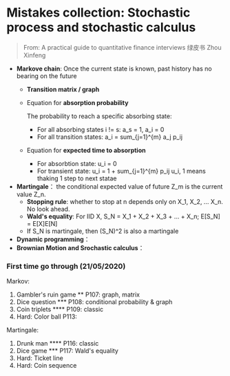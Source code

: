 # Mistakes collection: Stochastic process and stochastic calculus

> From: A practical guide to quantitative finance interviews 
> 绿皮书 Zhou Xinfeng

* **Markove chain**: Once the current state is known, past history has no bearing on the future
    - **Transition matrix / graph** 
    - Equation for **absorption probability**

        The probability to reach a specific absorbing state:
        * For all absorbing states i != s: a_s = 1, a_i = 0
        * For all transition states: a_i = sum_{j=1}^{m} a_j p_ij

    - Equation for **expected time to absorption**
        + For absorbtion state: u_i = 0
        + For transient state: u_i = 1 + sum_{j=1}^{m} p_ij u_i, 1 means thaking 1 step to next statae
* **Martingale**： the conditional expected value of future Z_m is the current value Z_n.
    - **Stopping rule**: whether to stop at n depends only on X_1, X_2, ... X_n. No look ahead.
    - **Wald's equality**: For IID X, S_N = X_1 + X_2 + X_3 + ... + X_n; E[S_N] = E[X]E[N]
    - If S_N is martingale, then (S_N)^2 is also a martingale
* **Dynamic programming**：
* **Brownian Motion and Srochastic calculus**：


### First time go through (21/05/2020)

Markov:

1. Gambler's ruin game ** P107: graph, matrix 
1. Dice question *** P108: conditional probability & graph
1. Coin triplets **** P109: classic
2. Hard: Color ball P113:

Martingale:

1. Drunk man **** P116: classic
2. Dice game *** P117: Wald's equality
3. Hard: Ticket line
4. Hard: Coin sequence
